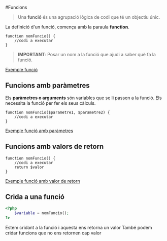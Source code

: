 <!-- notoc -->

#Funcions

> Una **funció** és una agrupació lògica de codi que té un objectiu únic.

La definició d'un funció, comença amb la paraula **function**.

```
function nomFuncio() {
    //codi a executar 
}
```

> **IMPORTANT**: Posar un nom a la funció que ajudi a saber què fa la funció.

[Exemple funció](https://www.w3schools.com/php/showphp.asp?filename=demo_function1)

## Funcions amb paràmetres

Els **paràmetres o arguments** són variables que se li passen a la funció. Els necessita la funció per fer els seus càlculs.

```
function nomFuncio($parametre1, $parametre2) {
    //codi a executar 
}
```
[Exemple funció amb paràmetres](https://www.w3schools.com/php/showphp.asp?filename=demo_function3)

## Funcions amb valors de retorn

```
function nomFuncio() {
    //codi a executar 
    return $valor
}
```

[Exemple funció amb valor de retorn](https://www.w3schools.com/php/showphp.asp?filename=demo_function5)

## Crida a una funció

```php
<?php
    $variable = nomFuncio();
?>
```

Estem cridant a la funció i aquesta ens retorna un valor
També podem cridar funcions que no ens retornen cap valor

